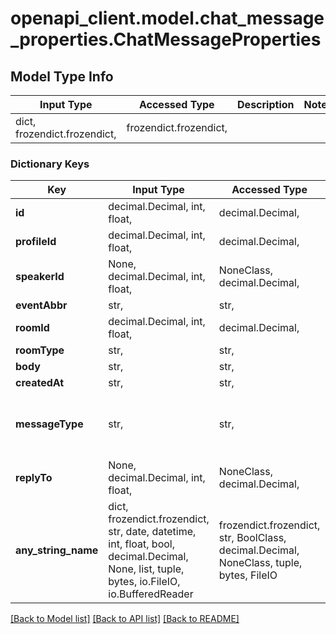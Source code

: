 # openapi_client.model.chat_message_properties.ChatMessageProperties

## Model Type Info
Input Type | Accessed Type | Description | Notes
------------ | ------------- | ------------- | -------------
dict, frozendict.frozendict,  | frozendict.frozendict,  |  | 

### Dictionary Keys
Key | Input Type | Accessed Type | Description | Notes
------------ | ------------- | ------------- | ------------- | -------------
**id** | decimal.Decimal, int, float,  | decimal.Decimal,  |  | [optional] 
**profileId** | decimal.Decimal, int, float,  | decimal.Decimal,  |  | [optional] 
**speakerId** | None, decimal.Decimal, int, float,  | NoneClass, decimal.Decimal,  |  | [optional] 
**eventAbbr** | str,  | str,  |  | [optional] 
**roomId** | decimal.Decimal, int, float,  | decimal.Decimal,  |  | [optional] 
**roomType** | str,  | str,  |  | [optional] 
**body** | str,  | str,  |  | [optional] 
**createdAt** | str,  | str,  |  | [optional] 
**messageType** | str,  | str,  |  | [optional] must be one of ["chat", "qa", ] 
**replyTo** | None, decimal.Decimal, int, float,  | NoneClass, decimal.Decimal,  |  | [optional] 
**any_string_name** | dict, frozendict.frozendict, str, date, datetime, int, float, bool, decimal.Decimal, None, list, tuple, bytes, io.FileIO, io.BufferedReader | frozendict.frozendict, str, BoolClass, decimal.Decimal, NoneClass, tuple, bytes, FileIO | any string name can be used but the value must be the correct type | [optional]

[[Back to Model list]](../../README.md#documentation-for-models) [[Back to API list]](../../README.md#documentation-for-api-endpoints) [[Back to README]](../../README.md)

